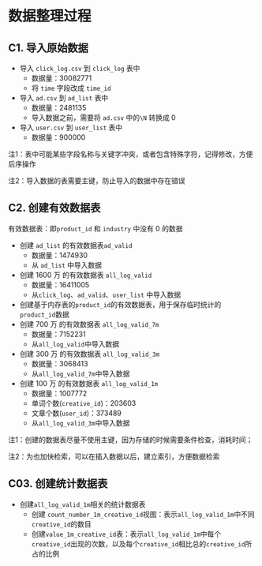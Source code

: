 # 数据整理过程

## C1. 导入原始数据

-   导入 `click_log.csv` 到 `click_log` 表中
    -   数据量：30082771
    -   将 `time` 字段改成 `time_id`
-   导入 `ad.csv` 到 `ad_list` 表中
    -   数据量：2481135
    -   导入数据之前，需要将 `ad.csv` 中的`\N` 转换成 0
-   导入 `user.csv` 到 `user_list` 表中
    -   数据量：900000

注1：表中可能某些字段名称与关键字冲突，或者包含特殊字符，记得修改，方便后序操作

注2：导入数据的表需要主键，防止导入的数据中存在错误

## C2. 创建有效数据表

有效数据表：即`product_id` 和 `industry` 中没有 0 的数据

-   创建 `ad_list` 的有效数据表`ad_valid`
    -   数据量：1474930
    -   从 `ad_list` 中导入数据
-   创建 1600 万 的有效数据表 `all_log_valid`
    -   数据量：16411005
    -   从`click_log`、`ad_valid`、`user_list` 中导入数据
-   创建基于内存表的`product_id`的有效数据表，用于保存临时统计的 `product_id`数据
-   创建 700 万 的有效数据表 `all_log_valid_7m`
    -   数据量：7152231
    -   从`all_log_valid`中导入数据
-   创建 300 万 的有效数据表 `all_log_valid_3m`
    -   数据量：3068413
    -   从`all_log_valid_7m`中导入数据
-   创建 100 万 的有效数据表 `all_log_valid_1m`
    -   数据量：1007772
    -   单词个数(`creative_id`)：203603
    -   文章个数(`user_id`)：373489
    -   从`all_log_valid_3m`中导入数据

注1：创建的数据表尽量不使用主键，因为存储的时候需要条件检查，消耗时间；

注2：为也加快检索，可以在插入数据以后，建立索引，方便数据检索

## C03. 创建统计数据表

-   创建`all_log_valid_1m`相关的统计数据表
    -   创建 `count_number_1m_creative_id`视图：表示`all_log_valid_1m`中不同`creative_id`的数目
    -   创建`value_1m_creative_id`表：表示`all_log_valid_1m`中每个`creative_id`出现的次数，以及每个`creative_id`相比总的`creative_id`所占的比例

